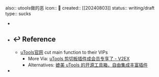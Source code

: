 also:: utools做的恶
icon:: 🤮
created:: [[20240803]]
status:: writing/draft
type:: sucks

-
- ## ↩ Reference
  - [uTools官网](https://www.u.tools/) cut main function to their VIPs
    - More Via: [uTools 剪切板插件成会员专享了 - V2EX](https://v2ex.com/t/872348)
    - Alternatives: [媲美 uTools 的开源工具箱，自由集成丰富插件](https://v2ex.com/t/788263)
-